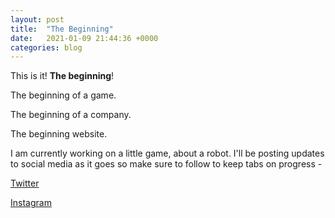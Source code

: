 ```yaml
---
layout: post
title:  "The Beginning"
date:   2021-01-09 21:44:36 +0000
categories: blog
---
```

This is it! **The beginning**!

The beginning of a game.

The beginning of a company.

The beginning website.

I am currently working on a little game, about a robot.
I'll be posting updates to social media as it goes so make sure to follow to keep tabs on progress - 

[Twitter](https://twitter.com/LittleBotGames)

[Instagram](https://www.instagram.com/littlebotgames)